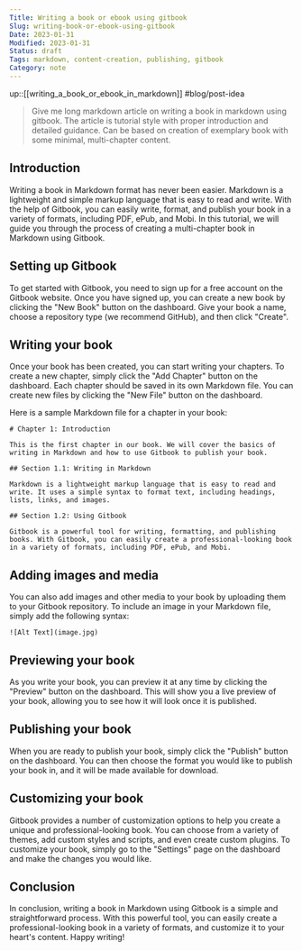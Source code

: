 ```yaml
---
Title: Writing a book or ebook using gitbook
Slug: writing-book-or-ebook-using-gitbook
Date: 2023-01-31
Modified: 2023-01-31
Status: draft
Tags: markdown, content-creation, publishing, gitbook
Category: note
---
```


up::[[writing_a_book_or_ebook_in_markdown]]
#blog/post-idea 


> Give me long markdown article on writing a book in markdown using gitbook. The article is tutorial style with proper introduction and detailed guidance. Can be based on creation of exemplary book with some minimal, multi-chapter content.


## Introduction

Writing a book in Markdown format has never been easier. Markdown is a lightweight and simple markup language that is easy to read and write. With the help of Gitbook, you can easily write, format, and publish your book in a variety of formats, including PDF, ePub, and Mobi. In this tutorial, we will guide you through the process of creating a multi-chapter book in Markdown using Gitbook.

## Setting up Gitbook

To get started with Gitbook, you need to sign up for a free account on the Gitbook website. Once you have signed up, you can create a new book by clicking the "New Book" button on the dashboard. Give your book a name, choose a repository type (we recommend GitHub), and then click "Create".

## Writing your book

Once your book has been created, you can start writing your chapters. To create a new chapter, simply click the "Add Chapter" button on the dashboard. Each chapter should be saved in its own Markdown file. You can create new files by clicking the "New File" button on the dashboard.

Here is a sample Markdown file for a chapter in your book:

```
# Chapter 1: Introduction

This is the first chapter in our book. We will cover the basics of writing in Markdown and how to use Gitbook to publish your book.

## Section 1.1: Writing in Markdown

Markdown is a lightweight markup language that is easy to read and write. It uses a simple syntax to format text, including headings, lists, links, and images.

## Section 1.2: Using Gitbook

Gitbook is a powerful tool for writing, formatting, and publishing books. With Gitbook, you can easily create a professional-looking book in a variety of formats, including PDF, ePub, and Mobi.

```

## Adding images and media

You can also add images and other media to your book by uploading them to your Gitbook repository. To include an image in your Markdown file, simply add the following syntax:

`![Alt Text](image.jpg)`

## Previewing your book

As you write your book, you can preview it at any time by clicking the "Preview" button on the dashboard. This will show you a live preview of your book, allowing you to see how it will look once it is published.

## Publishing your book

When you are ready to publish your book, simply click the "Publish" button on the dashboard. You can then choose the format you would like to publish your book in, and it will be made available for download.

## Customizing your book

Gitbook provides a number of customization options to help you create a unique and professional-looking book. You can choose from a variety of themes, add custom styles and scripts, and even create custom plugins. To customize your book, simply go to the "Settings" page on the dashboard and make the changes you would like.

## Conclusion

In conclusion, writing a book in Markdown using Gitbook is a simple and straightforward process. With this powerful tool, you can easily create a professional-looking book in a variety of formats, and customize it to your heart's content. Happy writing!